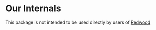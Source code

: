 # Our Internals

This package is not intended to be used directly by users of [Redwood](https://redwoodjs.com)
